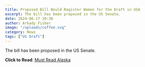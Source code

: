 ```yaml
---
title: Proposed Bill Would Register Women for the Draft in USA
excerpt: The bill has been proposed in the US Senate.
date: 2024-06-17 20:30
author: Arkady Fisher
image: "/uploads/coffee.svg"
category: News
tags: ["US Draft"]
---
```


The bill has been proposed in the US Senate.

**Click to Read**: [Must Read Alaska](https://mustreadalaska.com/senators-push-selective-registration-for-women-in-national-defense-authorization-act/)
